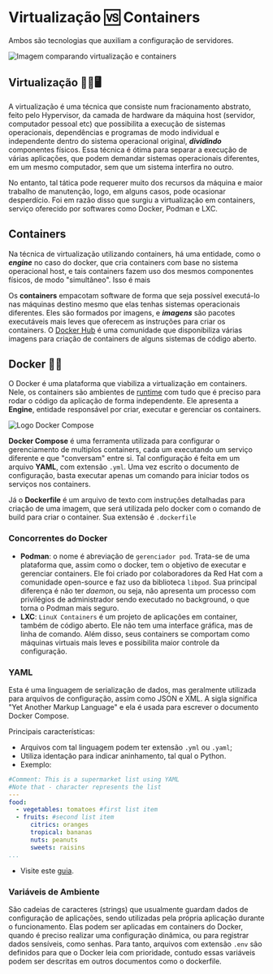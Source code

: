 # Virtualização 🆚 Containers
Ambos são tecnologias que auxiliam a configuração de servidores.

![Imagem comparando virtualização e containers](https://miro.medium.com/v2/resize:fit:1400/1*LxvdF6TuBXec4AWhApdLBg.png)

## Virtualização 👩‍💻🖥

A virtualização é uma técnica que consiste num fracionamento abstrato, feito pelo Hypervisor, da camada de hardware da máquina host (servidor, computador pessoal etc) que possibilita a execução de sistemas operacionais, dependências e programas de modo individual e independente dentro do sistema operacional original, **_dividindo_** componentes físicos. Essa técnica é ótima para separar a execução de várias aplicações, que podem demandar sistemas operacionais diferentes, em um mesmo computador, sem que um sistema interfira no outro.

No entanto, tal tática pode requerer muito dos recursos da máquina e maior trabalho de manutenção, logo, em alguns casos, pode ocasionar desperdício. Foi em razão disso que surgiu a virtualização em containers, serviço oferecido por softwares como Docker, Podman e LXC.

## Containers

Na técnica de virtualização utilizando containers, há uma entidade, como o **_engine_** no caso do docker, que cria containers com base no sistema operacional host, e tais containers fazem uso dos mesmos componentes físicos, de modo "simultâneo". Isso é mais

Os **containers** empacotam software de forma que seja  possível executá-lo nas máquinas destino mesmo que elas tenhas sistemas operacionais diferentes. Eles são formados por imagens, e **_imagens_** são pacotes executáveis mais leves que oferecem as instruções para criar os containers. O [Docker Hub](https://hub.docker.com) é uma comunidade que disponibiliza várias imagens para criação de containers de alguns sistemas de código aberto.

## Docker 🐳🐋

O Docker é uma plataforma que viabiliza a virtualização em containers. Nele, os containers são ambientes de [runtime](../programming_languages/runtimes.md) com tudo que é preciso para rodar o código da aplicação de forma independente. Ele apresenta a **Engine**, entidade responsável por criar, executar e gerenciar os containers.

![Logo Docker Compose](https://miro.medium.com/v2/resize:fit:1400/0*yKUZfT6P10SAIWNy.jpg)

**Docker Compose** é uma ferramenta utilizada para configurar o gerenciamento de multiplos containers, cada um executando um serviço diferente e que "conversam" entre si. Tal configuração é feita em um arquivo **YAML**, com extensão `.yml`. Uma vez escrito o documento de configuração, basta executar apenas um comando para iniciar todos os serviços nos containers.

Já o **Dockerfile** é um arquivo de texto com instruções detalhadas para criação de uma imagem, que será utilizada pelo docker com o comando de build para criar o container. Sua extensão é `.dockerfile`

### Concorrentes do Docker
- **Podman**: o nome é abreviação de `gerenciador pod`. Trata-se de uma plataforma que, assim como o docker, tem o objetivo de executar e gerenciar containers. Ele foi criado por colaboradores da Red Hat com a comunidade open-source e faz uso da biblioteca `libpod`. Sua principal diferença é não ter _daemon_, ou seja, não apresenta um processo com privilégios de administrador sendo executado no background, o que torna o Podman mais seguro.
- **LXC**: `LinuX Containers` é um projeto de aplicações em container, também de código aberto. Ele não tem uma interface gráfica, mas de linha de comando. Além disso, seus containers se comportam como máquinas virtuais mais leves e possibilita maior controle da configuração.

### YAML
Esta é uma linguagem de serialização de dados, mas geralmente utilizada para arquivos de configuração, assim como JSON e XML. A sigla significa "Yet Another Markup Language" e ela é usada para escrever o documento Docker Compose. 

Principais características:
- Arquivos com tal linguagem podem ter extensão `.yml` ou `.yaml`;
- Utiliza identação para indicar aninhamento, tal qual o Python.
- Exemplo:
```yaml
#Comment: This is a supermarket list using YAML
#Note that - character represents the list
---
food: 
  - vegetables: tomatoes #first list item
  - fruits: #second list item
      citrics: oranges 
      tropical: bananas
      nuts: peanuts
      sweets: raisins
...
```
- Visite este [guia](https://www.redhat.com/en/blog/yaml-beginners).

### Variáveis de Ambiente
São cadeias de caracteres (strings) que usualmente guardam dados de configuração de aplicações, sendo utilizadas pela própria aplicação durante o funcionamento. Elas podem ser aplicadas em containers do Docker, quando é preciso realizar uma configuração dinâmica, ou para registrar dados sensíveis, como senhas. Para tanto, arquivos com extensão `.env` são definidos para que o Docker leia com prioridade, contudo essas variáveis podem ser descritas em outros documentos como o dockerfile.